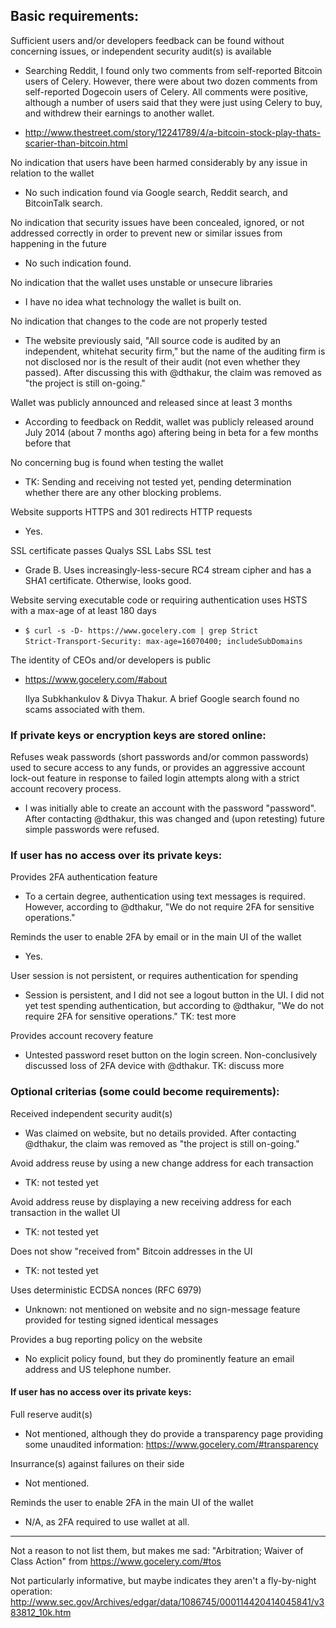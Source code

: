 ## Basic requirements:

Sufficient users and/or developers feedback can be found without concerning issues, or independent security audit(s) is available

* Searching Reddit, I found only two comments from self-reported Bitcoin
  users of Celery. However, there were about two dozen comments from
  self-reported Dogecoin users of Celery. All comments were positive,
  although a number of users said that they were just using Celery to
  buy, and withdrew their earnings to another wallet.

* http://www.thestreet.com/story/12241789/4/a-bitcoin-stock-play-thats-scarier-than-bitcoin.html

No indication that users have been harmed considerably by any issue in relation to the wallet

* No such indication found via Google search, Reddit search, and
  BitcoinTalk search.

No indication that security issues have been concealed, ignored, or not addressed correctly in order to prevent new or similar issues from happening in the future

* No such indication found.

No indication that the wallet uses unstable or unsecure libraries

* I have no idea what technology the wallet is built on.

No indication that changes to the code are not properly tested

* The website previously said, "All source code is audited by an independent,
  whitehat security firm," but the name of the auditing firm is
  not disclosed nor is the result of their audit (not even whether
  they passed).  After discussing this with @dthakur, the claim was
  removed as "the project is still on-going."

Wallet was publicly announced and released since at least 3 months

* According to feedback on Reddit, wallet was publicly released around
  July 2014 (about 7 months ago) aftering being in beta for a few months
  before that

No concerning bug is found when testing the wallet

* TK: Sending and receiving not tested yet, pending determination
  whether there are any other blocking problems.

Website supports HTTPS and 301 redirects HTTP requests

* Yes.

SSL certificate passes Qualys SSL Labs SSL test

* Grade B. Uses increasingly-less-secure RC4 stream cipher and has
  a SHA1 certificate.  Otherwise, looks good.

Website serving executable code or requiring authentication uses HSTS with a max-age of at least 180 days

* `$ curl -s -D- https://www.gocelery.com | grep Strict` <br>
  `Strict-Transport-Security: max-age=16070400; includeSubDomains`

The identity of CEOs and/or developers is public

* https://www.gocelery.com/#about

    Ilya Subkhankulov & Divya Thakur. A brief Google search found no
    scams associated with them.

### If private keys or encryption keys are stored online:

Refuses weak passwords (short passwords and/or common passwords) used to secure access to any funds, or provides an aggressive account lock-out feature in response to failed login attempts along with a strict account recovery process.

* I was initially able to create an account with the password
  "password". After contacting @dthakur, this was changed and (upon
  retesting) future simple passwords were refused.

### If user has no access over its private keys:

Provides 2FA authentication feature

* To a certain degree, authentication using text messages is required.
  However, according to @dthakur, "We do not require 2FA for sensitive
  operations."

Reminds the user to enable 2FA by email or in the main UI of the wallet

* Yes.

User session is not persistent, or requires authentication for spending

* Session is persistent, and I did not see a logout button in the UI. I
  did not yet test spending authentication, but according to @dthakur,
  "We do not require 2FA for sensitive operations."  TK: test more

Provides account recovery feature

* Untested password reset button on the login screen. Non-conclusively
  discussed loss of 2FA device with @dthakur.  TK: discuss more

### Optional criterias (some could become requirements):

Received independent security audit(s)

* Was claimed on website, but no details provided. After contacting
  @dthakur, the claim was removed as "the project is still on-going."

Avoid address reuse by using a new change address for each transaction

* TK: not tested yet

Avoid address reuse by displaying a new receiving address for each transaction in the wallet UI

* TK: not tested yet

Does not show "received from" Bitcoin addresses in the UI

* TK: not tested yet

Uses deterministic ECDSA nonces (RFC 6979)

* Unknown: not mentioned on website and no sign-message feature provided
  for testing signed identical messages

Provides a bug reporting policy on the website

* No explicit policy found, but they do prominently feature an email
  address and US telephone number.

#### If user has no access over its private keys:

Full reserve audit(s)

* Not mentioned, although they do provide a transparency page providing
  some unaudited information: https://www.gocelery.com/#transparency

Insurrance(s) against failures on their side

* Not mentioned.

Reminds the user to enable 2FA in the main UI of the wallet

* N/A, as 2FA required to use wallet at all.

---

Not a reason to not list them, but makes me sad: "Arbitration; Waiver of Class Action" from https://www.gocelery.com/#tos

Not particularly informative, but maybe indicates they aren't a
fly-by-night operation: http://www.sec.gov/Archives/edgar/data/1086745/000114420414045841/v383812_10k.htm
